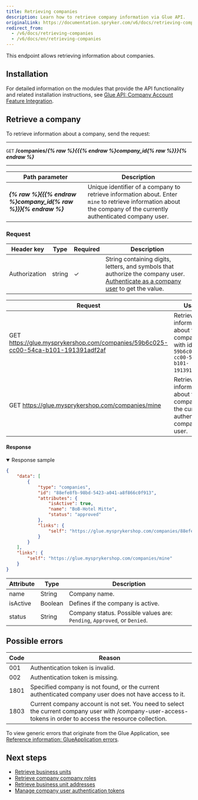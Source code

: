 ```yaml
---
title: Retrieving companies
description: Learn how to retrieve company information via Glue API.
originalLink: https://documentation.spryker.com/v6/docs/retrieving-companies
redirect_from:
  - /v6/docs/retrieving-companies
  - /v6/docs/en/retrieving-companies
---
```


This endpoint allows retrieving information about companies.

## Installation
For detailed information on the modules that provide the API functionality and related installation instructions, see [Glue API: Company Account Feature Integration](https://documentation.spryker.com/docs/company-account-api-feature-integration-201907#glue-api--company-account-feature-integration).

## Retrieve a company

To retrieve information about a company, send the request:

***
`GET` **/companies/*{% raw %}{{{% endraw %}company_id{% raw %}}}{% endraw %}***
***


| Path parameter | Description |
| --- | --- |
| ***{% raw %}{{{% endraw %}company_id{% raw %}}}{% endraw %}*** | Unique identifier of a company to retrieve information about. Enter `mine` to retrieve information about the company of the currently authenticated company user. |


### Request


| Header key | Type | Required | Description |
| --- | --- | --- | --- |
| Authorization | string | &check; | String containing digits, letters, and symbols that authorize the company user. [Authenticate as a company user](https://documentation.spryker.com/docs/authenticating-as-a-company-user#authenticate-as-a-company-user) to get the value.  |


| Request | Usage |
| --- | --- |
| GET https://glue.mysprykershop.com/companies/59b6c025-cc00-54ca-b101-191391adf2af | Retrieve information about the company with id `59b6c025-cc00-54ca-b101-191391adf2af`. |
| GET https://glue.mysprykershop.com/companies/mine | Retrieve information about the company of the currently authenticated company user. |





#### Response


<details open>
    <summary>Response sample</summary>
    
```json
{
    "data": [
        {
            "type": "companies",
            "id": "88efe8fb-98bd-5423-a041-a8f866c0f913",
            "attributes": {
                "isActive": true,
                "name": "BoB-Hotel Mitte",
                "status": "approved"
            },
            "links": {
                "self": "https://glue.mysprykershop.com/companies/88efe8fb-98bd-5423-a041-a8f866c0f913"
            }
        }
    ],
    "links": {
        "self": "https://glue.mysprykershop.com/companies/mine"
    }
}
```

</details>

| Attribute | Type | Description |
| --- | --- | --- |
| name | String | Company name. |
| isActive | Boolean | Defines if the company is active. |
| status | String | Company status. Possible values are: `Pending`, `Approved`, or `Denied`. |



## Possible errors

| Code | Reason |
| --- | --- |
| 001 | Authentication token is invalid. |
| 002 | Authentication token is missing.|
| 1801 | Specified company is not found, or the current authenticated company user does not have access to it. |
| 1803 | Current company account is not set. You need to select the current company user with /company-user-access-tokens in order to access the resource collection.|


To view generic errors that originate from the Glue Application, see [Reference information: GlueApplication errors](https://documentation.spryker.com/docs/reference-information-glueapplication-errors).

##  Next steps

* [Retrieve business units](https://documentation.spryker.com/docs/retrieving-business-units)
* [Retrieve company company roles](https://documentation.spryker.com/docs/retrieving-company-roles)
* [Retrieve business unit addresses](https://documentation.spryker.com/docs/retrieving-business-unit-addresses)
* [Manage company user authentication tokens](https://documentation.spryker.com/docs/managing-company-user-authentication-tokens)

